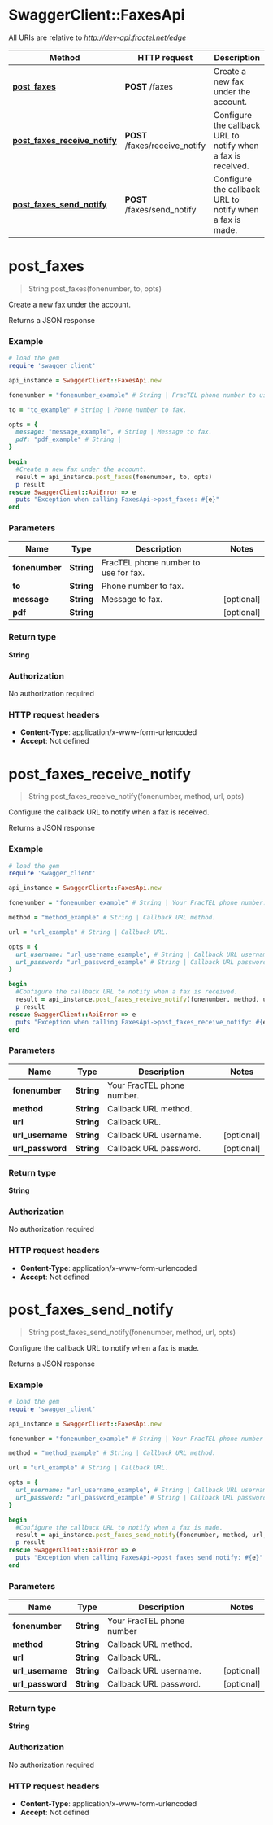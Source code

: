 # SwaggerClient::FaxesApi

All URIs are relative to *http://dev-api.fractel.net/edge*

Method | HTTP request | Description
------------- | ------------- | -------------
[**post_faxes**](FaxesApi.md#post_faxes) | **POST** /faxes | Create a new fax under the account.
[**post_faxes_receive_notify**](FaxesApi.md#post_faxes_receive_notify) | **POST** /faxes/receive_notify | Configure the callback URL to notify when a fax is received.
[**post_faxes_send_notify**](FaxesApi.md#post_faxes_send_notify) | **POST** /faxes/send_notify | Configure the callback URL to notify when a fax is made.


# **post_faxes**
> String post_faxes(fonenumber, to, opts)

Create a new fax under the account.

Returns a JSON response

### Example
```ruby
# load the gem
require 'swagger_client'

api_instance = SwaggerClient::FaxesApi.new

fonenumber = "fonenumber_example" # String | FracTEL phone number to use for fax.

to = "to_example" # String | Phone number to fax.

opts = { 
  message: "message_example", # String | Message to fax.
  pdf: "pdf_example" # String | 
}

begin
  #Create a new fax under the account.
  result = api_instance.post_faxes(fonenumber, to, opts)
  p result
rescue SwaggerClient::ApiError => e
  puts "Exception when calling FaxesApi->post_faxes: #{e}"
end
```

### Parameters

Name | Type | Description  | Notes
------------- | ------------- | ------------- | -------------
 **fonenumber** | **String**| FracTEL phone number to use for fax. | 
 **to** | **String**| Phone number to fax. | 
 **message** | **String**| Message to fax. | [optional] 
 **pdf** | **String**|  | [optional] 

### Return type

**String**

### Authorization

No authorization required

### HTTP request headers

 - **Content-Type**: application/x-www-form-urlencoded
 - **Accept**: Not defined



# **post_faxes_receive_notify**
> String post_faxes_receive_notify(fonenumber, method, url, opts)

Configure the callback URL to notify when a fax is received.

Returns a JSON response

### Example
```ruby
# load the gem
require 'swagger_client'

api_instance = SwaggerClient::FaxesApi.new

fonenumber = "fonenumber_example" # String | Your FracTEL phone number.

method = "method_example" # String | Callback URL method.

url = "url_example" # String | Callback URL.

opts = { 
  url_username: "url_username_example", # String | Callback URL username.
  url_password: "url_password_example" # String | Callback URL password.
}

begin
  #Configure the callback URL to notify when a fax is received.
  result = api_instance.post_faxes_receive_notify(fonenumber, method, url, opts)
  p result
rescue SwaggerClient::ApiError => e
  puts "Exception when calling FaxesApi->post_faxes_receive_notify: #{e}"
end
```

### Parameters

Name | Type | Description  | Notes
------------- | ------------- | ------------- | -------------
 **fonenumber** | **String**| Your FracTEL phone number. | 
 **method** | **String**| Callback URL method. | 
 **url** | **String**| Callback URL. | 
 **url_username** | **String**| Callback URL username. | [optional] 
 **url_password** | **String**| Callback URL password. | [optional] 

### Return type

**String**

### Authorization

No authorization required

### HTTP request headers

 - **Content-Type**: application/x-www-form-urlencoded
 - **Accept**: Not defined



# **post_faxes_send_notify**
> String post_faxes_send_notify(fonenumber, method, url, opts)

Configure the callback URL to notify when a fax is made.

Returns a JSON response

### Example
```ruby
# load the gem
require 'swagger_client'

api_instance = SwaggerClient::FaxesApi.new

fonenumber = "fonenumber_example" # String | Your FracTEL phone number

method = "method_example" # String | Callback URL method.

url = "url_example" # String | Callback URL.

opts = { 
  url_username: "url_username_example", # String | Callback URL username.
  url_password: "url_password_example" # String | Callback URL password.
}

begin
  #Configure the callback URL to notify when a fax is made.
  result = api_instance.post_faxes_send_notify(fonenumber, method, url, opts)
  p result
rescue SwaggerClient::ApiError => e
  puts "Exception when calling FaxesApi->post_faxes_send_notify: #{e}"
end
```

### Parameters

Name | Type | Description  | Notes
------------- | ------------- | ------------- | -------------
 **fonenumber** | **String**| Your FracTEL phone number | 
 **method** | **String**| Callback URL method. | 
 **url** | **String**| Callback URL. | 
 **url_username** | **String**| Callback URL username. | [optional] 
 **url_password** | **String**| Callback URL password. | [optional] 

### Return type

**String**

### Authorization

No authorization required

### HTTP request headers

 - **Content-Type**: application/x-www-form-urlencoded
 - **Accept**: Not defined



